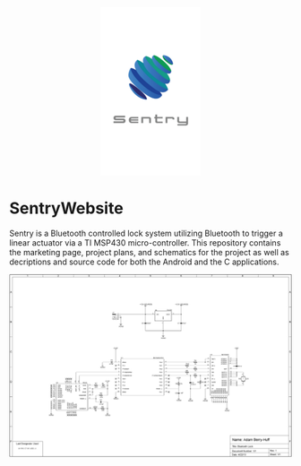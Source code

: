 <p align="center">
  <img src="https://github.com/adamberry/SentryWebsite/blob/master/style/images/java_app/logo_white_thumb.png">
</p>

# SentryWebsite
Sentry is a Bluetooth controlled lock system utilizing Bluetooth to trigger a linear actuator via a TI MSP430 micro-controller. This repository contains the marketing page, project plans, and schematics for the project as well as decriptions and source code for both the Android and the C applications.


<p align="center">
  <img src="https://github.com/adamberry/SentryWebsite/blob/master/style/images/senior_project/schematic.png">
</p>
